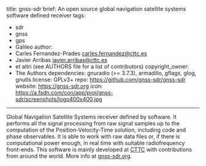 title: gnss-sdr
brief: An open source global navigation satellite systems software defined receiver
tags:
  - sdr
  - gnss
  - gps
  - Galileo
author:
  - Carles Fernandez-Prades <carles.fernandez@cttc.es>
  - Javier Arribas <javier.arribas@cttc.es>
  - et altri (see AUTHORS file for a list of contributors)
copyright_owner:
  - The Authors
dependencies: gnuradio (>= 3.7.3), armadillo, gflags, glog, gnutls
license: GPLv3+
repo: https://github.com/gnss-sdr/gnss-sdr
website: https://gnss-sdr.org
icon: https://a.fsdn.com/con/app/proj/gnss-sdr/screenshots/logo400x400.jpg
---
Global Navigation Satellite Systems receiver defined by software. It performs all the signal
processing from raw signal samples up to the computation of the Position-Velocity-Time solution,
including code and phase observables. It is able to work with raw data files or, if there is
computational power enough, in real time with suitable radiofrequency front-ends. This software
is mainly developed at [CTTC](http://www.cttc.es "Centre Tecnologic de Telecomunicacions de Catalunya")
with contributions from around the world. More info at [gnss-sdr.org](https://gnss-sdr.org "GNSS-SDR's Homepage").
